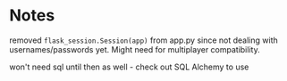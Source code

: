 # Notes

removed `flask_session.Session(app)` from app.py since not dealing with usernames/passwords yet. Might need for multiplayer compatibility.

won't need sql until then as well - check out SQL Alchemy to use
